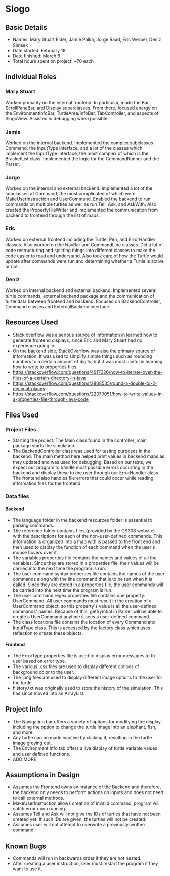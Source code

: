 # Slogo
## Basic Details
* Names: Mary Stuart Elder, Jamie Palka, Jorge Raad, Eric Werbel, Deniz Simsek
* Date started: February 18
* Date finished: March 8
* Total hours spent on project: ~70 each
## Individual Roles
### Mary Stuart
Worked primarily on the internal frontend. In particular, made the Bar ScrollPaneBar, and Display superclasses. From there, focused energy on the EnvironmentInfoBar, TurtleArea/InfoBar, TabController, and aspects of SlogoView. Assisted in debugging when possible. 
### Jamie
Worked on the internal backend. Implemented the complex subclasses Command, the InputType interface, and a lot of the classes which implement the InputType interface, the most complex of which is the BracketList class. Implemented the logic for the CommandRunner and the Parser.
### Jorge
Worked on the internal and external backend. Implemented a lot of the subclasses of Command, the most complicated of which were MakeUserInstruction and UserCommand. Enabled the backend to run commands on multiple turtles as well as run Tell, Ask, and AskWith. Also created the PropertyFileWriter and implemented the communication from backend to frontend through the list of maps.
### Eric
Worked on external frontend including the Turtle, Pen, and ErrorHandler classes. Also worked on the NavBar and CommandLine classes. Did a lot of code restructuring and splitting things into different classes to make the code easier to read and understand. Also took care of how the Turtle would update after commands were run and determining whether a Turtle is active or not. 
### Deniz
Worked on internal backend and external backend. Implemented several turtle commands, external backend package and the communication of turtle data between frontend and backend. Focused on BackendController, Command classes and ExternalBackend interface.

## Resources Used
* Stack overflow was a serious source of information in learned how to generate frontend displays, since Eric and Mary Stuart had no experience going in.
* On the backend side, StackOverflow was also the primary source of information. It was used to simplify simple things such as rounding numbers to a certain amount of digits, but it was most useful in learning how to write to properties files. 
* https://stackoverflow.com/questions/4917326/how-to-iterate-over-the-files-of-a-certain-directory-in-java
* https://stackoverflow.com/questions/2808535/round-a-double-to-2-decimal-places
* https://stackoverflow.com/questions/22370051/how-to-write-values-in-a-properties-file-through-java-code
## Files Used
### Project Files
* Starting the project: The Main class found in the controller_main package starts the simulation.
* The BackendController class was used for testing purposes in the backend. The main method here helped print values in backend maps as they updated and was used for debugging. Based on our tests, we expect our program to handle most possible errors occurring in the backend and display these to the user through our ErrorHandler class. The frontend also handles file errors that could occur while reading information files for the frontend.
### Data files
#### Backend
* The language folder in the backend resources folder is essential to parsing commands.
* The reference folder contains files (provided by the CS308 website) with the descriptions for each of the non-user-defined commands. This information is organized into a map with is passed to the front end and then used to display the function of each command when the user's mouse hovers over it.
* The variables properties file contains the names and values of all the variables. Since they are stored in a properties file, their values will be carried into the next time the program is run.
* The user command syntax properties file contains the names of the user commands along with the line command that is to be run when it is called. Since they are stored in a properties file, the user commands will be carried into the next time the program is run.
* The user command regex properties file contains one property: UserCommand. All user commands must result in the creation of a UserCommand object, so this property's value is all the user-defined commands' names. Because of this, getSymbol in Parser will be able to create a UserCommand anytime it sees a user-defined command.
* The class locations file contains the location of every Command and InputType class. This is accessed by the factory class which uses reflection to create these objects.

#### Frontend
* The ErrorType.properties file is used to display error messages to th user based on error type.
* The various .css files are used to display different options of background color to the user.
* The .png files are used to display different image options to the user for the turtle.
* history.txt was originally used to store the history of the simulation. This has since moved into an ArrayList.
 
## Project Info
* The Navigation bar offers a variety of options for modifying the display, including the option to change the turtle image into an elephant, fish, and more.
* Any turtle can be made inactive by clicking it, resulting in the turtle image greying out.
* The Environment Info tab offers a live display of turtle variable values and user defined functions. 
* ADD MORE
## Assumptions in Design
* Assumes the Frontend owns an instance of the Backend and therefore, the backend only needs to perform actions on inputs and does not need to call external methods.
* MakeUserInstruction allows creation of invalid command, program will catch error upon running.
* Assumes Tell and Ask will not give the IDs of turtles that have not been created yet. If such IDs are given, the turtles will not be created.
* Assumes user will not attempt to overwrite a previously-written command.
## Known Bugs
* Commands will run in backwards order if they are not nested.
* After creating a user instruction, user must restart the program if they want to use it.

